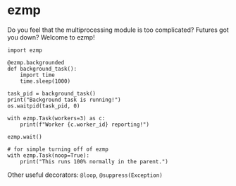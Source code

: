 # ezmp

Do you feel that the multiprocessing module is too complicated? Futures got you down? Welcome to ezmp!

```
import ezmp

@ezmp.backgrounded
def background_task():
    import time
    time.sleep(1000)

task_pid = background_task()
print("Background task is running!")
os.waitpid(task_pid, 0)

with ezmp.Task(workers=3) as c:
    print(f"Worker {c.worker_id} reporting!")

ezmp.wait()

# for simple turning off of ezmp
with ezmp.Task(noop=True):
    print("This runs 100% normally in the parent.")
```

Other useful decorators: `@loop`, `@suppress(Exception)`
